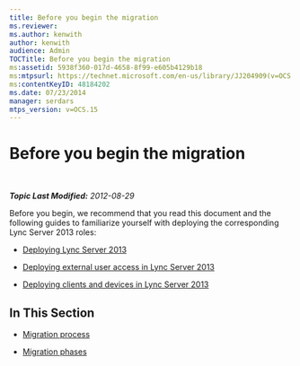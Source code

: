 ```yaml
---
title: Before you begin the migration
ms.reviewer: 
ms.author: kenwith
author: kenwith
audience: Admin
TOCTitle: Before you begin the migration
ms:assetid: 5938f360-017d-4658-8f99-e605b4129b18
ms:mtpsurl: https://technet.microsoft.com/en-us/library/JJ204909(v=OCS.15)
ms:contentKeyID: 48184202
ms.date: 07/23/2014
manager: serdars
mtps_version: v=OCS.15
---
```


<div data-xmlns="http://www.w3.org/1999/xhtml">

<div class="topic" data-xmlns="http://www.w3.org/1999/xhtml" data-msxsl="urn:schemas-microsoft-com:xslt" data-cs="http://msdn.microsoft.com/en-us/">

<div data-asp="http://msdn2.microsoft.com/asp">

# Before you begin the migration

</div>

<div id="mainSection">

<div id="mainBody">

<span> </span>

_**Topic Last Modified:** 2012-08-29_

Before you begin, we recommend that you read this document and the following guides to familiarize yourself with deploying the corresponding Lync Server 2013 roles:

  - [Deploying Lync Server 2013](lync-server-2013-deploying-lync-server.md)

  - [Deploying external user access in Lync Server 2013](lync-server-2013-deploying-external-user-access.md)

  - [Deploying clients and devices in Lync Server 2013](lync-server-2013-deploying-clients-and-devices.md)

<div>

## In This Section

  - [Migration process](migration-process_1.md)

  - [Migration phases](migration-phases_1.md)

</div>

</div>

<span> </span>

</div>

</div>

</div>

